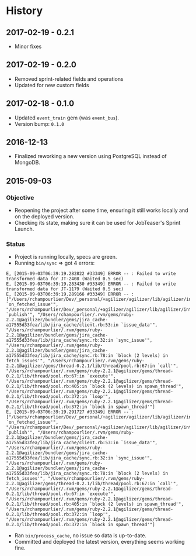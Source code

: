 # History

## 2017-02-19 - 0.2.1

- Minor fixes

## 2017-02-19 - 0.2.0

- Removed sprint-related fields and operations
- Updated for new custom fields

## 2017-02-18 - 0.1.0

- Updated `event_train` gem (was `event_bus`).
- Version bump: `0.1.0`

## 2016-12-13

- Finalized reworking a new version using PostgreSQL instead of MongoDB.

## 2015-09-03

### Objective

- Reopening the project after some time, ensuring it still works locally and on the deployed version.
- Checking its state, making sure it can be used for JobTeaser's Sprint Launch.

### Status

- Project is running locally, specs are green.
- Running `bin/sync` => got 4 errors:

```
E, [2015-09-03T06:39:19.282822 #33349] ERROR -- : Failed to write transformed data for JT-2408 (Waited 0.5 sec)
E, [2015-09-03T06:39:19.283430 #33349] ERROR -- : Failed to write transformed data for JT-1179 (Waited 0.5 sec)
E, [2015-09-03T06:39:19.289166 #33349] ERROR -- : ["/Users/rchampourlier/Dev/_personal/+agilizer/agilizer/lib/agilizer/interface/jira/notifier.rb:28:in `on_fetched_issue'", "/Users/rchampourlier/Dev/_personal/+agilizer/agilizer/lib/agilizer/interface/jira/notifier.rb:19:in `publish'", "/Users/rchampourlier/.rvm/gems/ruby-2.2.1@agilizer/bundler/gems/jira_cache-a17555d33fea/lib/jira_cache/client.rb:53:in `issue_data'", "/Users/rchampourlier/.rvm/gems/ruby-2.2.1@agilizer/bundler/gems/jira_cache-a17555d33fea/lib/jira_cache/sync.rb:32:in `sync_issue'", "/Users/rchampourlier/.rvm/gems/ruby-2.2.1@agilizer/bundler/gems/jira_cache-a17555d33fea/lib/jira_cache/sync.rb:78:in `block (2 levels) in fetch_issues'", "/Users/rchampourlier/.rvm/gems/ruby-2.2.1@agilizer/gems/thread-0.2.1/lib/thread/pool.rb:67:in `call'", "/Users/rchampourlier/.rvm/gems/ruby-2.2.1@agilizer/gems/thread-0.2.1/lib/thread/pool.rb:67:in `execute'", "/Users/rchampourlier/.rvm/gems/ruby-2.2.1@agilizer/gems/thread-0.2.1/lib/thread/pool.rb:405:in `block (2 levels) in spawn_thread'", "/Users/rchampourlier/.rvm/gems/ruby-2.2.1@agilizer/gems/thread-0.2.1/lib/thread/pool.rb:372:in `loop'", "/Users/rchampourlier/.rvm/gems/ruby-2.2.1@agilizer/gems/thread-0.2.1/lib/thread/pool.rb:372:in `block in spawn_thread'"]
E, [2015-09-03T06:39:19.291727 #33349] ERROR -- : ["/Users/rchampourlier/Dev/_personal/+agilizer/agilizer/lib/agilizer/interface/jira/notifier.rb:28:in `on_fetched_issue'", "/Users/rchampourlier/Dev/_personal/+agilizer/agilizer/lib/agilizer/interface/jira/notifier.rb:19:in `publish'", "/Users/rchampourlier/.rvm/gems/ruby-2.2.1@agilizer/bundler/gems/jira_cache-a17555d33fea/lib/jira_cache/client.rb:53:in `issue_data'", "/Users/rchampourlier/.rvm/gems/ruby-2.2.1@agilizer/bundler/gems/jira_cache-a17555d33fea/lib/jira_cache/sync.rb:32:in `sync_issue'", "/Users/rchampourlier/.rvm/gems/ruby-2.2.1@agilizer/bundler/gems/jira_cache-a17555d33fea/lib/jira_cache/sync.rb:78:in `block (2 levels) in fetch_issues'", "/Users/rchampourlier/.rvm/gems/ruby-2.2.1@agilizer/gems/thread-0.2.1/lib/thread/pool.rb:67:in `call'", "/Users/rchampourlier/.rvm/gems/ruby-2.2.1@agilizer/gems/thread-0.2.1/lib/thread/pool.rb:67:in `execute'", "/Users/rchampourlier/.rvm/gems/ruby-2.2.1@agilizer/gems/thread-0.2.1/lib/thread/pool.rb:405:in `block (2 levels) in spawn_thread'", "/Users/rchampourlier/.rvm/gems/ruby-2.2.1@agilizer/gems/thread-0.2.1/lib/thread/pool.rb:372:in `loop'", "/Users/rchampourlier/.rvm/gems/ruby-2.2.1@agilizer/gems/thread-0.2.1/lib/thread/pool.rb:372:in `block in spawn_thread'"]
```

- Ran `bin/process_cache`, no issue so data is up-to-date.
- Committed and deployed the latest version, everything seems working fine.
